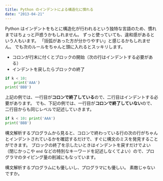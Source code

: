 ```yaml
---
title: Python のインデントによる構造化に慣れる
date: "2013-04-21"
---
```


Python はインデントをもとに構造化が行われるという独特な言語のため、慣れまではちょっと戸惑うかもしれません。
ずっと使っていても、違和感があるという人もいます。
「括弧があった方が分かりやすい」と感じるかもしれません。
でも次のルールをちゃんと頭に入れるとスッキリします。

* コロンが行末に付くとブロックの開始（次の行はインデントする必要がある）
* インデントを戻したらブロックの終了

```python
if k < 10:
    print('AAA')
print('BBB')
```

上記の例では、一行目が**コロンで終了している**ので、二行目はインデントする必要があります。
でも、下記の例では、一行目が**コロンで終了していない**ので、二行目からも同じレベルで記述していきます。

```python
if k < 10: print('AAA')
print('BBB')
```

構文解析するプログラムから見ると、コロンで終わっている行の次の行がちゃんとインデントされているかを確認するだけで、すぐに構文のミスを発見することができます。
ブロックの終了を示したいときはインデントを戻すだけでよい（閉じかっこや `end` などの特別なキーワードを記述しなくてよい）ので、プログラマのタイピング量の削減にもなっています。

構文解析するプログラムにも優しいし、プログラマにも優しい。
素敵じゃないですか。

